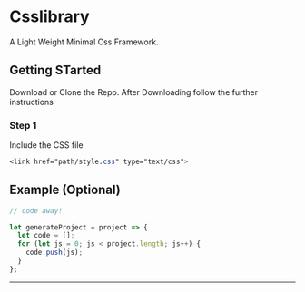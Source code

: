 # Csslibrary

A Light Weight Minimal Css Framework.

## Getting STarted

Download or Clone the Repo. After Downloading follow the further instructions

### Step 1

Include the CSS file

```css
<link href="path/style.css" type="text/css">
```

## Example (Optional)

```javascript
// code away!

let generateProject = project => {
  let code = [];
  for (let js = 0; js < project.length; js++) {
    code.push(js);
  }
};
```

---